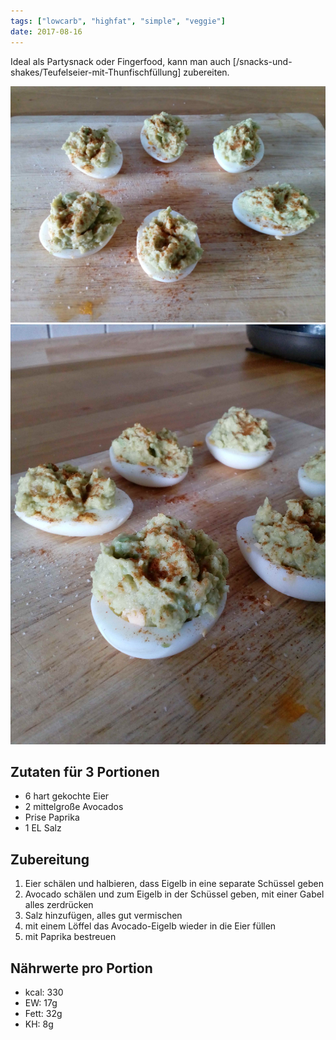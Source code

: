 ```yaml
---
tags: ["lowcarb", "highfat", "simple", "veggie"]
date: 2017-08-16
---
```


Ideal als Partysnack oder Fingerfood, kann man auch [/snacks-und-shakes/Teufelseier-mit-Thunfischfüllung] zubereiten.

![](../img/Teufelseier-mit-Avocado-1.jpg)
![](../img/Teufelseier-mit-Avocado-2.jpg)

## Zutaten für 3 Portionen
- 6 hart gekochte Eier
- 2 mittelgroße Avocados
- Prise Paprika
- 1 EL Salz

## Zubereitung
1. Eier schälen und halbieren, dass Eigelb in eine separate Schüssel geben
2. Avocado schälen und zum Eigelb in der Schüssel geben, mit einer Gabel alles zerdrücken
3. Salz hinzufügen, alles gut vermischen
4. mit einem Löffel das Avocado-Eigelb wieder in die Eier füllen
5. mit Paprika bestreuen

## Nährwerte pro Portion
- kcal: 330
- EW:   17g
- Fett: 32g
- KH:    8g

